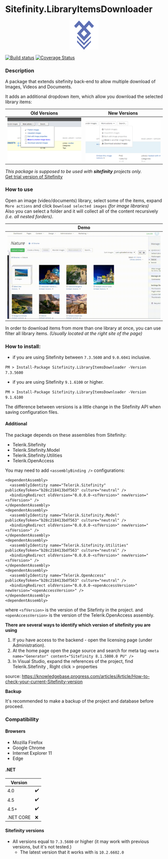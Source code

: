 ﻿# Sitefinity.LibraryItemsDownloader

<p align="center">  
   <img alt="Logo" src="./Logo.png" />
</p>

[![Build status](https://ci.appveyor.com/api/projects/status/q7gb7kdr6gn46bcw/branch/development?svg=true)](https://ci.appveyor.com/project/M-Yankov/sitefinity-libraryitemsdownloader/branch/development) [![Coverage Status](https://coveralls.io/repos/github/M-Yankov/Sitefinity.LibraryItemsDownloader/badge.svg?branch=development)](https://coveralls.io/github/M-Yankov/Sitefinity.LibraryItemsDownloader?branch=development)

### Description 

A package that extends sitefinity back-end to allow multiple download of Images, Videos and Documents.

It adds an additional dropdown item, which allow you download the selected library items:

| Old Versions | New Versions  |
| ------- | ------- |
| ![ScreenShot Old Versions](./Images/SitefinityOld.png) | ![Screen Shot new version](./Images/SitefinityNew.png) |

_This package is supposed to be used with **sitefinity** projects only._  
[Get trial version of Sitefinity](http://sitefinity.com)

### How to use

Open an image (video/documents) library, select some of the items, expand `More actions` and click `Download selected images` _(for image libraries)_  
Also you can select a folder and it will collect all of the content recursively _(i.e. all nested forders)_. 

| Demo |
| ----- |
|   ![Demo](./Images/demo.gif)  |


In order to download items from more than one library at once, you can use filter all library items. _(Usually located at the right site of the page)_

### How to install:

- if you are using Sitefinity between `7.3.5600` and `9.0.6041` inclusive.

`PM > Install-Package Sitefinity.LibraryItemsDownloader -Version 7.3.5600`

- if you are using Sitefinity `9.1.6100` or higher.

`PM > Install-Package Sitefinity.LibraryItemsDownloader -Version 9.1.6100`

The difference between versions is a little change in the Sitefinity API when saving configuration files.

#### Additional 

The package depends on these assemblies from Sitefinity:
- Telerik.Sitefinity
- Telerik.Sitefinity.Model
- Telerik.Sitefinity.Utilities
- Telerik.OpenAccess

You may need to add `<assemblyBinding />` configurations:

```
<dependentAssembly>
  <assemblyIdentity name="Telerik.Sitefinity" publicKeyToken="b28c218413bdf563" culture="neutral" />
  <bindingRedirect oldVersion="0.0.0.0-<sfVersion>" newVersion="<sfVersion>" />
</dependentAssembly>
<dependentAssembly>
  <assemblyIdentity name="Telerik.Sitefinity.Model" publicKeyToken="b28c218413bdf563" culture="neutral" />
  <bindingRedirect oldVersion="0.0.0.0-<sfVersion>" newVersion="<sfVersion>" />
</dependentAssembly>
<dependentAssembly>
  <assemblyIdentity name="Telerik.Sitefinity.Utilities" publicKeyToken="b28c218413bdf563" culture="neutral" />
  <bindingRedirect oldVersion="0.0.0.0-<sfVersion>" newVersion="<sfVersion>" />
</dependentAssembly>
<dependentAssembly>
  <assemblyIdentity name="Telerik.OpenAccess" publicKeyToken="b28c218413bdf563" culture="neutral" />
  <bindingRedirect oldVersion="0.0.0.0-<openAccessVersion>" newVersion="<openAccessVersion>" />
</dependentAssembly>
<dependentAssembly>

```

where `<sfVersion>` is the version of the Sitefinty in the project.
and `<openAccessVersion>` is the version of the Telerik.OpenAccess assembly.

**There are several ways to identify which version of sitefinity you are using**

1. If you have access to the backend - open the licensing page (under Administration).
1. At the home page open the page source and search for meta tag `<meta name="Generator" content="Sitefinity 8.1.5800.0 PU" />`
1. In Visual Studio, expand the references of the project, find Telerik.Sitefinity , Right click > properties


source: https://knowledgebase.progress.com/articles/Article/How-to-check-your-current-Sitefinity-version

**Backup**

It's recommended to make a backup of the project and database before proceed.

### Compatibility

#### Browsers

- Mozilla Firefox
- Google Chrome
- Internet Explorer 11
- Edge

#### .NET

| Version |  |
|--|--|
| 4.0 |  ✔️ |
| 4.5 | ✔️ | 
| 4.5+ |  ✔️ | 
| .NET CORE | ❌ | 


#### Sitefinity versions

- All versions equal to `7.3.5600` or higher (it may work with previous versions, but it's not tested.)
  - The latest version that it works with is `10.2.6602.0`
  

